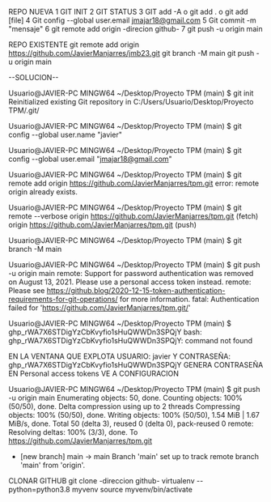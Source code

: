 REPO NUEVA
1 GIT INIT
2 GIT STATUS
3 GIT add -A  o  git add .  o  git add [file]
4 Git config --global user.email jmajar18@gmail.com
5 Git commit -m "mensaje"
6 git remote add origin -direcion github-
7 git push -u origin main

REPO EXISTENTE
git remote add origin https://github.com/JavierManjarres/jmb23.git
git branch -M main
git push -u origin main

--SOLUCION--

Usuario@JAVIER-PC MINGW64 ~/Desktop/Proyecto TPM (main)
$ git init
Reinitialized existing Git repository in C:/Users/Usuario/Desktop/Proyecto TPM/.git/

Usuario@JAVIER-PC MINGW64 ~/Desktop/Proyecto TPM (main)
$ git config --global user.name "javier"

Usuario@JAVIER-PC MINGW64 ~/Desktop/Proyecto TPM (main)
$  git config --global user.email "jmajar18@gmail.com"

Usuario@JAVIER-PC MINGW64 ~/Desktop/Proyecto TPM (main)
$ git remote add origin https://github.com/JavierManjarres/tpm.git
error: remote origin already exists.

Usuario@JAVIER-PC MINGW64 ~/Desktop/Proyecto TPM (main)
$ git remote --verbose
origin  https://github.com/JavierManjarres/tpm.git (fetch)
origin  https://github.com/JavierManjarres/tpm.git (push)

Usuario@JAVIER-PC MINGW64 ~/Desktop/Proyecto TPM (main)
$ git branch -M main

Usuario@JAVIER-PC MINGW64 ~/Desktop/Proyecto TPM (main)
$ git push -u origin main
remote: Support for password authentication was removed on August 13, 2021. Please use a personal access token instead.
remote: Please see https://github.blog/2020-12-15-token-authentication-requirements-for-git-operations/ for more information.
fatal: Authentication failed for 'https://github.com/JavierManjarres/tpm.git/'

Usuario@JAVIER-PC MINGW64 ~/Desktop/Proyecto TPM (main)
$ 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
bash: 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: command not found

EN LA VENTANA QUE EXPLOTA USUARIO: javier
Y CONTRASEÑA: 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 
GENERA CONTRASEÑA EN Personal access tokens VE A CONFIGURACION

Usuario@JAVIER-PC MINGW64 ~/Desktop/Proyecto TPM (main)
$ git push -u origin main
Enumerating objects: 50, done.
Counting objects: 100% (50/50), done.
Delta compression using up to 2 threads
Compressing objects: 100% (50/50), done.
Writing objects: 100% (50/50), 1.54 MiB | 1.67 MiB/s, done.
Total 50 (delta 3), reused 0 (delta 0), pack-reused 0
remote: Resolving deltas: 100% (3/3), done.
To https://github.com/JavierManjarres/tpm.git
 * [new branch]      main -> main
Branch 'main' set up to track remote branch 'main' from 'origin'.























































































































































CLONAR GITHUB
git clone -direccion github-
virtualenv --python=python3.8 myvenv
source myvenv/bin/activate

